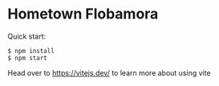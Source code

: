 # Hometown Flobamora

Quick start:

```
$ npm install
$ npm start
````

Head over to https://vitejs.dev/ to learn more about using vite
